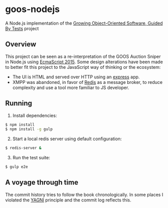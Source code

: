 # goos-nodejs
A Node.js implementation of the [Growing Object-Oriented Software, Guided By Tests](http://growing-object-oriented-software.com) project

## Overview
This project can be seen as a re-interpretation of the GOOS Auction Sniper in Node.js using [EcmaScript 2015](http://www.ecma-international.org/ecma-262/6.0/). Some design alterations have been made to better fit this project to the JavaScript way of thinking or the ecosystem:
* The UI is HTML and served over HTTP using an [express](http://expressjs.com) app.
* XMPP was abandoned, in favor of [Redis](http://redis.io/) as a message broker, to reduce complexity and use a tool more familiar to JS developer.

## Running
1) Install dependencies:
```sh
$ npm install
$ npm install -g gulp
```

2) Start a local redis server using default configuration:
```sh
$ redis-server &
```

3) Run the test suite:
```sh
$ gulp e2e
```

## A voyage through time
The commit history tries to follow the book chronologically. In some places I violated the [YAGNI](http://martinfowler.com/bliki/Yagni.html) principle and the commit log reflects this.
